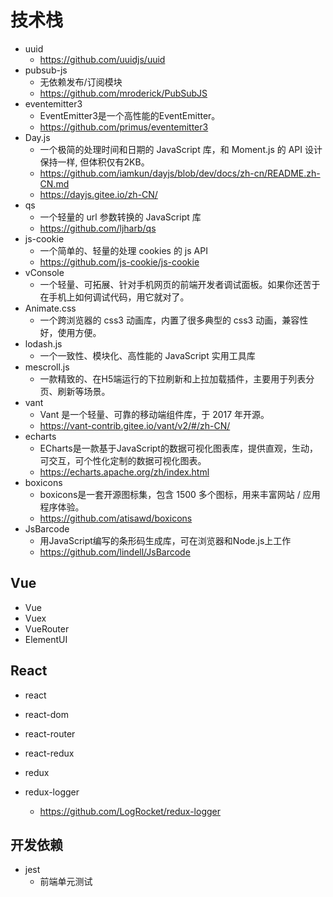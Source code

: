 # 技术栈

* uuid
	* https://github.com/uuidjs/uuid
* pubsub-js
    * 无依赖发布/订阅模块
    * https://github.com/mroderick/PubSubJS
* eventemitter3
    * EventEmitter3是一个高性能的EventEmitter。
    * https://github.com/primus/eventemitter3
* Day.js
    * 一个极简的处理时间和日期的 JavaScript 库，和 Moment.js 的 API 设计保持一样, 但体积仅有2KB。
    * https://github.com/iamkun/dayjs/blob/dev/docs/zh-cn/README.zh-CN.md
    * https://dayjs.gitee.io/zh-CN/
* qs
    * 一个轻量的 url 参数转换的 JavaScript 库
    * https://github.com/ljharb/qs
* js-cookie
    * 一个简单的、轻量的处理 cookies 的 js API
    * https://github.com/js-cookie/js-cookie
* vConsole
    * 一个轻量、可拓展、针对手机网页的前端开发者调试面板。如果你还苦于在手机上如何调试代码，用它就对了。
* Animate.css
    * 一个跨浏览器的 css3 动画库，内置了很多典型的 css3 动画，兼容性好，使用方便。
* lodash.js
    * 一个一致性、模块化、高性能的 JavaScript 实用工具库
* mescroll.js
    * 一款精致的、在H5端运行的下拉刷新和上拉加载插件，主要用于列表分页、刷新等场景。
* vant
	* Vant 是一个轻量、可靠的移动端组件库，于 2017 年开源。
	* https://vant-contrib.gitee.io/vant/v2/#/zh-CN/ 
* echarts
    * ECharts是一款基于JavaScript的数据可视化图表库，提供直观，生动，可交互，可个性化定制的数据可视化图表。
    * https://echarts.apache.org/zh/index.html
* boxicons
    * boxicons是一套开源图标集，包含 1500 多个图标，用来丰富网站 / 应用程序体验。
    * https://github.com/atisawd/boxicons
* JsBarcode 
	* 用JavaScript编写的条形码生成库，可在浏览器和Node.js上工作
	* https://github.com/lindell/JsBarcode

## Vue

* Vue
* Vuex
* VueRouter
* ElementUI

## React

* react
* react-dom

* react-router

* react-redux
* redux
* redux-logger
    * https://github.com/LogRocket/redux-logger

## 开发依赖

* jest
    * 前端单元测试